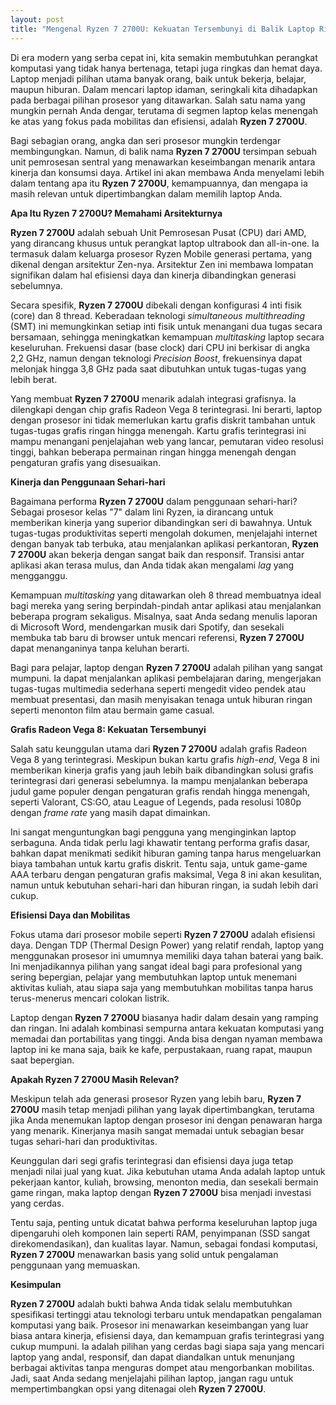 ```yaml
---
layout: post
title: "Mengenal Ryzen 7 2700U: Kekuatan Tersembunyi di Balik Laptop Ringan"
---
```


Di era modern yang serba cepat ini, kita semakin membutuhkan perangkat komputasi yang tidak hanya bertenaga, tetapi juga ringkas dan hemat daya. Laptop menjadi pilihan utama banyak orang, baik untuk bekerja, belajar, maupun hiburan. Dalam mencari laptop idaman, seringkali kita dihadapkan pada berbagai pilihan prosesor yang ditawarkan. Salah satu nama yang mungkin pernah Anda dengar, terutama di segmen laptop kelas menengah ke atas yang fokus pada mobilitas dan efisiensi, adalah **Ryzen 7 2700U**.

Bagi sebagian orang, angka dan seri prosesor mungkin terdengar membingungkan. Namun, di balik nama **Ryzen 7 2700U** tersimpan sebuah unit pemrosesan sentral yang menawarkan keseimbangan menarik antara kinerja dan konsumsi daya. Artikel ini akan membawa Anda menyelami lebih dalam tentang apa itu **Ryzen 7 2700U**, kemampuannya, dan mengapa ia masih relevan untuk dipertimbangkan dalam memilih laptop Anda.

**Apa Itu Ryzen 7 2700U? Memahami Arsitekturnya**

**Ryzen 7 2700U** adalah sebuah Unit Pemrosesan Pusat (CPU) dari AMD, yang dirancang khusus untuk perangkat laptop ultrabook dan all-in-one. Ia termasuk dalam keluarga prosesor Ryzen Mobile generasi pertama, yang dikenal dengan arsitektur Zen-nya. Arsitektur Zen ini membawa lompatan signifikan dalam hal efisiensi daya dan kinerja dibandingkan generasi sebelumnya.

Secara spesifik, **Ryzen 7 2700U** dibekali dengan konfigurasi 4 inti fisik (core) dan 8 thread. Keberadaan teknologi *simultaneous multithreading* (SMT) ini memungkinkan setiap inti fisik untuk menangani dua tugas secara bersamaan, sehingga meningkatkan kemampuan *multitasking* laptop secara keseluruhan. Frekuensi dasar (base clock) dari CPU ini berkisar di angka 2,2 GHz, namun dengan teknologi *Precision Boost*, frekuensinya dapat melonjak hingga 3,8 GHz pada saat dibutuhkan untuk tugas-tugas yang lebih berat.

Yang membuat **Ryzen 7 2700U** menarik adalah integrasi grafisnya. Ia dilengkapi dengan chip grafis Radeon Vega 8 terintegrasi. Ini berarti, laptop dengan prosesor ini tidak memerlukan kartu grafis diskrit tambahan untuk tugas-tugas grafis ringan hingga menengah. Kartu grafis terintegrasi ini mampu menangani penjelajahan web yang lancar, pemutaran video resolusi tinggi, bahkan beberapa permainan ringan hingga menengah dengan pengaturan grafis yang disesuaikan.

**Kinerja dan Penggunaan Sehari-hari**

Bagaimana performa **Ryzen 7 2700U** dalam penggunaan sehari-hari? Sebagai prosesor kelas "7" dalam lini Ryzen, ia dirancang untuk memberikan kinerja yang superior dibandingkan seri di bawahnya. Untuk tugas-tugas produktivitas seperti mengolah dokumen, menjelajahi internet dengan banyak tab terbuka, atau menjalankan aplikasi perkantoran, **Ryzen 7 2700U** akan bekerja dengan sangat baik dan responsif. Transisi antar aplikasi akan terasa mulus, dan Anda tidak akan mengalami *lag* yang mengganggu.

Kemampuan *multitasking* yang ditawarkan oleh 8 thread membuatnya ideal bagi mereka yang sering berpindah-pindah antar aplikasi atau menjalankan beberapa program sekaligus. Misalnya, saat Anda sedang menulis laporan di Microsoft Word, mendengarkan musik dari Spotify, dan sesekali membuka tab baru di browser untuk mencari referensi, **Ryzen 7 2700U** dapat menanganinya tanpa keluhan berarti.

Bagi para pelajar, laptop dengan **Ryzen 7 2700U** adalah pilihan yang sangat mumpuni. Ia dapat menjalankan aplikasi pembelajaran daring, mengerjakan tugas-tugas multimedia sederhana seperti mengedit video pendek atau membuat presentasi, dan masih menyisakan tenaga untuk hiburan ringan seperti menonton film atau bermain game casual.

**Grafis Radeon Vega 8: Kekuatan Tersembunyi**

Salah satu keunggulan utama dari **Ryzen 7 2700U** adalah grafis Radeon Vega 8 yang terintegrasi. Meskipun bukan kartu grafis *high-end*, Vega 8 ini memberikan kinerja grafis yang jauh lebih baik dibandingkan solusi grafis terintegrasi dari generasi sebelumnya. Ia mampu menjalankan beberapa judul game populer dengan pengaturan grafis rendah hingga menengah, seperti Valorant, CS:GO, atau League of Legends, pada resolusi 1080p dengan *frame rate* yang masih dapat dimainkan.

Ini sangat menguntungkan bagi pengguna yang menginginkan laptop serbaguna. Anda tidak perlu lagi khawatir tentang performa grafis dasar, bahkan dapat menikmati sedikit hiburan gaming tanpa harus mengeluarkan biaya tambahan untuk kartu grafis diskrit. Tentu saja, untuk game-game AAA terbaru dengan pengaturan grafis maksimal, Vega 8 ini akan kesulitan, namun untuk kebutuhan sehari-hari dan hiburan ringan, ia sudah lebih dari cukup.

**Efisiensi Daya dan Mobilitas**

Fokus utama dari prosesor mobile seperti **Ryzen 7 2700U** adalah efisiensi daya. Dengan TDP (Thermal Design Power) yang relatif rendah, laptop yang menggunakan prosesor ini umumnya memiliki daya tahan baterai yang baik. Ini menjadikannya pilihan yang sangat ideal bagi para profesional yang sering bepergian, pelajar yang membutuhkan laptop untuk menemani aktivitas kuliah, atau siapa saja yang membutuhkan mobilitas tanpa harus terus-menerus mencari colokan listrik.

Laptop dengan **Ryzen 7 2700U** biasanya hadir dalam desain yang ramping dan ringan. Ini adalah kombinasi sempurna antara kekuatan komputasi yang memadai dan portabilitas yang tinggi. Anda bisa dengan nyaman membawa laptop ini ke mana saja, baik ke kafe, perpustakaan, ruang rapat, maupun saat bepergian.

**Apakah Ryzen 7 2700U Masih Relevan?**

Meskipun telah ada generasi prosesor Ryzen yang lebih baru, **Ryzen 7 2700U** masih tetap menjadi pilihan yang layak dipertimbangkan, terutama jika Anda menemukan laptop dengan prosesor ini dengan penawaran harga yang menarik. Kinerjanya masih sangat memadai untuk sebagian besar tugas sehari-hari dan produktivitas.

Keunggulan dari segi grafis terintegrasi dan efisiensi daya juga tetap menjadi nilai jual yang kuat. Jika kebutuhan utama Anda adalah laptop untuk pekerjaan kantor, kuliah, browsing, menonton media, dan sesekali bermain game ringan, maka laptop dengan **Ryzen 7 2700U** bisa menjadi investasi yang cerdas.

Tentu saja, penting untuk dicatat bahwa performa keseluruhan laptop juga dipengaruhi oleh komponen lain seperti RAM, penyimpanan (SSD sangat direkomendasikan), dan kualitas layar. Namun, sebagai fondasi komputasi, **Ryzen 7 2700U** menawarkan basis yang solid untuk pengalaman penggunaan yang memuaskan.

**Kesimpulan**

**Ryzen 7 2700U** adalah bukti bahwa Anda tidak selalu membutuhkan spesifikasi tertinggi atau teknologi terbaru untuk mendapatkan pengalaman komputasi yang baik. Prosesor ini menawarkan keseimbangan yang luar biasa antara kinerja, efisiensi daya, dan kemampuan grafis terintegrasi yang cukup mumpuni. Ia adalah pilihan yang cerdas bagi siapa saja yang mencari laptop yang andal, responsif, dan dapat diandalkan untuk menunjang berbagai aktivitas tanpa menguras dompet atau mengorbankan mobilitas. Jadi, saat Anda sedang menjelajahi pilihan laptop, jangan ragu untuk mempertimbangkan opsi yang ditenagai oleh **Ryzen 7 2700U**.
